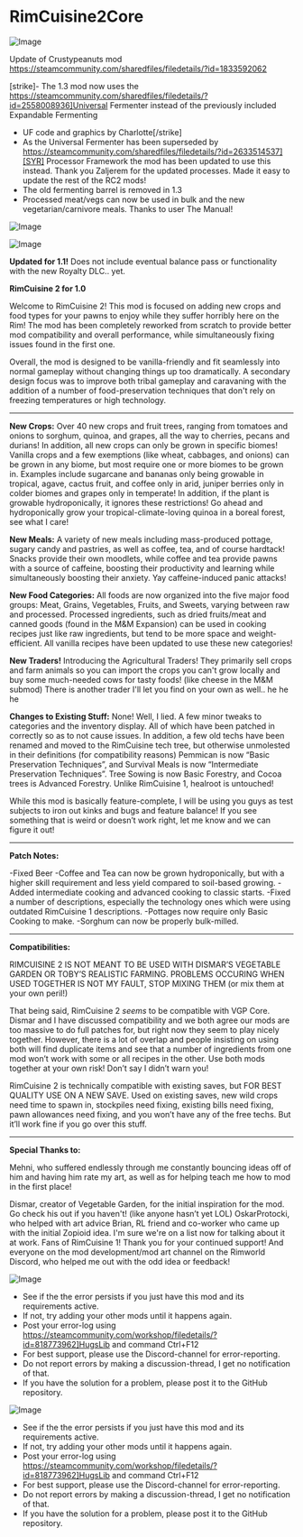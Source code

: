 # RimCuisine2Core

![Image](https://i.imgur.com/WAEzk68.png)

Update of Crustypeanuts mod
https://steamcommunity.com/sharedfiles/filedetails/?id=1833592062

[strike]- The 1.3 mod now uses the https://steamcommunity.com/sharedfiles/filedetails/?id=2558008936]Universal Fermenter instead of the previously included Expandable Fermenting
- UF code and graphics by Charlotte[/strike]
- As the Universal Fermenter has been superseded by https://steamcommunity.com/sharedfiles/filedetails/?id=2633514537][SYR] Processor Framework the mod has been updated to use this instead. Thank you Zaljerem for the updated processes. Made it easy to update the rest of the RC2 mods!
- The old fermenting barrel is removed in 1.3
- Processed meat/vegs can now be used in bulk and the new vegetarian/carnivore meals. Thanks to user The Manual!

![Image](https://i.imgur.com/7Gzt3Rg.png)

	
![Image](https://i.imgur.com/NOW7jU1.png)

**Updated for 1.1!** Does not include eventual balance pass or functionality with the new Royalty DLC.. yet.


**RimCuisine 2 for 1.0**

Welcome to RimCuisine 2! This mod is focused on adding new crops and food types for your pawns to enjoy while they suffer horribly here on the Rim! The mod has been completely reworked from scratch to provide better mod compatibility and overall performance, while simultaneously fixing issues found in the first one.

Overall, the mod is designed to be vanilla-friendly and fit seamlessly into normal gameplay without changing things up too dramatically.  A secondary design focus was to improve both tribal gameplay and caravaning with the addition of a number of food-preservation techniques that don't rely on freezing temperatures or high technology.  

------------------------------------------------------------

**New Crops:** Over 40 new crops and fruit trees, ranging from tomatoes and onions to sorghum, quinoa, and grapes, all the way to cherries, pecans and durians! In addition, all new crops can only be grown in specific biomes! Vanilla crops and a few exemptions (like wheat, cabbages, and onions) can be grown in any biome, but most require one or more biomes to be grown in.  Examples include sugarcane and bananas only being growable in tropical, agave, cactus fruit, and coffee only in arid, juniper berries only in colder biomes and grapes only in temperate! In addition, if the plant is growable hydroponically, it ignores these restrictions! Go ahead and hydroponically grow your tropical-climate-loving quinoa in a boreal forest, see what I care!

**New Meals:** A variety of new meals including mass-produced pottage, sugary candy and pastries, as well as coffee, tea, and of course hardtack! Snacks provide their own moodlets, while coffee and tea provide pawns with a source of caffeine, boosting their productivity and learning while simultaneously boosting their anxiety.  Yay caffeine-induced panic attacks!  

**New Food Categories:** All foods are now organized into the five major food groups: Meat, Grains, Vegetables, Fruits, and Sweets, varying between raw and processed.  Processed ingredients, such as dried fruits/meat and canned goods (found in the M&amp;M Expansion) can be used in cooking recipes just like raw ingredients, but tend to be more space and weight-efficient.  All vanilla recipes have been updated to use these new categories!

**New Traders!** Introducing the Agricultural Traders! They primarily sell crops and farm animals so you can import the crops you can't grow locally and buy some much-needed cows for tasty foods! (like cheese in the M&amp;M submod) There is another trader I'll let you find on your own as well.. he he he

**Changes to Existing Stuff:** None! Well, I lied.  A few minor tweaks to categories and the inventory display.  All of which have been patched in correctly so as to not cause issues.  In addition, a few old techs have been renamed and moved to the RimCuisine tech tree, but otherwise unmolested in their definitions (for compatibility reasons)  Pemmican is now “Basic Preservation Techniques”, and Survival Meals is now “Intermediate Preservation Techniques”.  Tree Sowing is now Basic Forestry, and Cocoa trees is Advanced Forestry.  Unlike RimCuisine 1, healroot is untouched! 

While this mod is basically feature-complete, I will be using you guys as test subjects to iron out kinks and bugs and feature balance! If you see something that is weird or doesn’t work right, let me know and we can figure it out! 

--------------------------------------------------

**Patch Notes:**

-Fixed Beer
-Coffee and Tea can now be grown hydroponically, but with a higher skill requirement and less yield compared to soil-based growing.
-Added intermediate cooking and advanced cooking to classic starts.
-Fixed a number of descriptions, especially the technology ones which were using outdated RimCuisine 1 descriptions.
-Pottages now require only Basic Cooking to make.
-Sorghum can now be properly bulk-milled.

--------------------------------------------------

**Compatibilities:**

RIMCUISINE 2 IS NOT MEANT TO BE USED WITH DISMAR’S VEGETABLE GARDEN OR TOBY’S REALISTIC FARMING.  PROBLEMS OCCURING WHEN USED TOGETHER IS NOT MY FAULT, STOP MIXING THEM (or mix them at your own peril!)

That being said, RimCuisine 2 *seems* to be compatible with VGP Core.  Dismar and I have discussed compatibility and we both agree our mods are too massive to do full patches for, but right now they seem to play nicely together.  However, there is a lot of overlap and people insisting on using both will find duplicate items and see that a number of ingredients from one mod won’t work with some or all recipes in the other.  Use both mods together at your own risk! Don’t say I didn’t warn you!

RimCuisine 2 is technically compatible with existing saves, but FOR BEST QUALITY USE ON A NEW SAVE.  Used on existing saves, new wild crops need time to spawn in, stockpiles need fixing, existing bills need fixing, pawn allowances need fixing, and you won’t have any of the free techs. But it’ll work fine if you go over this stuff.


--------------------------------------------------

**Special Thanks to:**

Mehni, who suffered endlessly through me constantly bouncing ideas off of him and having him rate my art, as well as for helping teach me how to mod in the first place!

Dismar, creator of Vegetable Garden, for the initial inspiration for the mod.  Go check his out if you haven't! (like anyone hasn’t yet LOL)
OskarProtocki, who helped with art advice
Brian, RL friend and co-worker who came up with the initial Zopioid idea.  I'm sure we're on a list now for talking about it at work.
Fans of RimCuisine 1! Thank you for your continued support!
And everyone on the mod development/mod art channel on the Rimworld Discord, who helped me out with the odd idea or feedback!

![Image](https://i.imgur.com/Rs6T6cr.png)



-  See if the the error persists if you just have this mod and its requirements active.
-  If not, try adding your other mods until it happens again.
-  Post your error-log using https://steamcommunity.com/workshop/filedetails/?id=818773962]HugsLib and command Ctrl+F12
-  For best support, please use the Discord-channel for error-reporting.
-  Do not report errors by making a discussion-thread, I get no notification of that.
-  If you have the solution for a problem, please post it to the GitHub repository.


	
![Image](https://i.imgur.com/PwoNOj4.png)



-  See if the the error persists if you just have this mod and its requirements active.
-  If not, try adding your other mods until it happens again.
-  Post your error-log using https://steamcommunity.com/workshop/filedetails/?id=818773962]HugsLib and command Ctrl+F12
-  For best support, please use the Discord-channel for error-reporting.
-  Do not report errors by making a discussion-thread, I get no notification of that.
-  If you have the solution for a problem, please post it to the GitHub repository.


